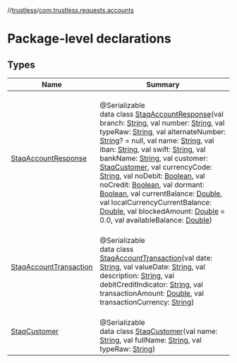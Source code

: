 //[trustless](../../index.md)/[com.trustless.requests.accounts](index.md)

# Package-level declarations

## Types

| Name | Summary |
|---|---|
| [StaqAccountResponse](-staq-account-response/index.md) | <br>@Serializable<br>data class [StaqAccountResponse](-staq-account-response/index.md)(val branch: [String](https://kotlinlang.org/api/latest/jvm/stdlib/kotlin/-string/index.html), val number: [String](https://kotlinlang.org/api/latest/jvm/stdlib/kotlin/-string/index.html), val typeRaw: [String](https://kotlinlang.org/api/latest/jvm/stdlib/kotlin/-string/index.html), val alternateNumber: [String](https://kotlinlang.org/api/latest/jvm/stdlib/kotlin/-string/index.html)? = null, val name: [String](https://kotlinlang.org/api/latest/jvm/stdlib/kotlin/-string/index.html), val iban: [String](https://kotlinlang.org/api/latest/jvm/stdlib/kotlin/-string/index.html), val swift: [String](https://kotlinlang.org/api/latest/jvm/stdlib/kotlin/-string/index.html), val bankName: [String](https://kotlinlang.org/api/latest/jvm/stdlib/kotlin/-string/index.html), val customer: [StaqCustomer](-staq-customer/index.md), val currencyCode: [String](https://kotlinlang.org/api/latest/jvm/stdlib/kotlin/-string/index.html), val noDebit: [Boolean](https://kotlinlang.org/api/latest/jvm/stdlib/kotlin/-boolean/index.html), val noCredit: [Boolean](https://kotlinlang.org/api/latest/jvm/stdlib/kotlin/-boolean/index.html), val dormant: [Boolean](https://kotlinlang.org/api/latest/jvm/stdlib/kotlin/-boolean/index.html), val currentBalance: [Double](https://kotlinlang.org/api/latest/jvm/stdlib/kotlin/-double/index.html), val localCurrencyCurrentBalance: [Double](https://kotlinlang.org/api/latest/jvm/stdlib/kotlin/-double/index.html), val blockedAmount: [Double](https://kotlinlang.org/api/latest/jvm/stdlib/kotlin/-double/index.html) = 0.0, val availableBalance: [Double](https://kotlinlang.org/api/latest/jvm/stdlib/kotlin/-double/index.html)) |
| [StaqAccountTransaction](-staq-account-transaction/index.md) | <br>@Serializable<br>data class [StaqAccountTransaction](-staq-account-transaction/index.md)(val date: [String](https://kotlinlang.org/api/latest/jvm/stdlib/kotlin/-string/index.html), val valueDate: [String](https://kotlinlang.org/api/latest/jvm/stdlib/kotlin/-string/index.html), val description: [String](https://kotlinlang.org/api/latest/jvm/stdlib/kotlin/-string/index.html), val debitCreditIndicator: [String](https://kotlinlang.org/api/latest/jvm/stdlib/kotlin/-string/index.html), val transactionAmount: [Double](https://kotlinlang.org/api/latest/jvm/stdlib/kotlin/-double/index.html), val transactionCurrency: [String](https://kotlinlang.org/api/latest/jvm/stdlib/kotlin/-string/index.html)) |
| [StaqCustomer](-staq-customer/index.md) | <br>@Serializable<br>data class [StaqCustomer](-staq-customer/index.md)(val name: [String](https://kotlinlang.org/api/latest/jvm/stdlib/kotlin/-string/index.html), val fullName: [String](https://kotlinlang.org/api/latest/jvm/stdlib/kotlin/-string/index.html), val typeRaw: [String](https://kotlinlang.org/api/latest/jvm/stdlib/kotlin/-string/index.html)) |
